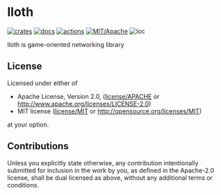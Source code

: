 # lloth

[![crates](https://img.shields.io/crates/v/lloth.svg?style=for-the-badge&label=lloth)](https://crates.io/crates/lloth)
[![docs](https://img.shields.io/badge/docs.rs-lloth-66c2a5?style=for-the-badge&labelColor=555555&logoColor=white)](https://docs.rs/lloth)
[![actions](https://img.shields.io/github/workflow/status/zakarumych/lloth/badge/master?style=for-the-badge)](https://github.com/zakarumych/lloth/actions?query=workflow%3ARust)
[![MIT/Apache](https://img.shields.io/badge/license-MIT%2FApache-blue.svg?style=for-the-badge)](COPYING)
![loc](https://img.shields.io/tokei/lines/github/zakarumych/lloth?style=for-the-badge)

lloth is game-oriented networking library

## License

Licensed under either of

* Apache License, Version 2.0, ([license/APACHE](license/APACHE) or http://www.apache.org/licenses/LICENSE-2.0)
* MIT license ([license/MIT](license/MIT) or http://opensource.org/licenses/MIT)

at your option.

## Contributions

Unless you explicitly state otherwise, any contribution intentionally submitted for inclusion in the work by you, as defined in the Apache-2.0 license, shall be dual licensed as above, without any additional terms or conditions.
